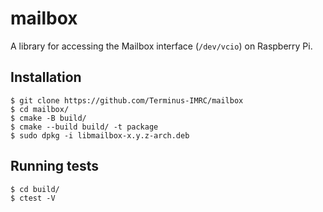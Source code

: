 # mailbox

A library for accessing the Mailbox interface (`/dev/vcio`) on Raspberry Pi.


## Installation

```
$ git clone https://github.com/Terminus-IMRC/mailbox
$ cd mailbox/
$ cmake -B build/
$ cmake --build build/ -t package
$ sudo dpkg -i libmailbox-x.y.z-arch.deb
```


## Running tests

```
$ cd build/
$ ctest -V
```
